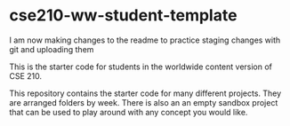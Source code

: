 # cse210-ww-student-template

I am now making changes to the readme to practice staging changes with git and uploading them

This is the starter code for students in the worldwide content version of CSE 210.

This repository contains the starter code for many different projects. They are arranged folders by week. There is also an an empty sandbox project that can be used to play around with any concept you would like.
